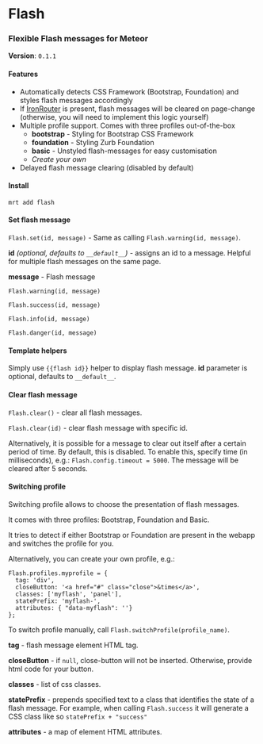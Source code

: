 # Flash

### Flexible Flash messages for Meteor

**Version**: `0.1.1`

#### Features

- Automatically detects CSS Framework (Bootstrap, Foundation) and styles flash messages accordingly
- If [IronRouter](https://github.com/EventedMind/iron-router) is present, flash messages will be cleared on page-change (otherwise, you will need to implement this logic yourself)
- Multiple profile support. Comes with three profiles out-of-the-box
	- **bootstrap** - Styling for Bootstrap CSS Framework
	- **foundation** - Styling Zurb Foundation
	- **basic** - Unstyled flash-messages for easy customisation
	- *Create your own*
- Delayed flash message clearing (disabled by default)

#### Install
`mrt add flash`


#### Set flash message

`Flash.set(id, message)` - Same as calling `Flash.warning(id, message)`.

**id** *(optional, defaults to `__default__`)*  - assigns an id to a message. Helpful for multiple flash messages on the same page.

**message** - Flash message

`Flash.warning(id, message)`

`Flash.success(id, message)`

`Flash.info(id, message)`

`Flash.danger(id, message)`

#### Template helpers

Simply use `{{flash id}}` helper to display flash message. **id** parameter is optional, defaults to `__default__`.

#### Clear flash message

`Flash.clear()` - clear all flash messages.

`Flash.clear(id)` - clear flash message with specific id.

Alternatively, it is possible for a message to clear out itself after a certain period of time. By default, this is disabled. To enable this, specify time (in milliseconds), e.g.: `Flash.config.timeout = 5000`. The message will be cleared after 5 seconds.

#### Switching profile

Switching profile allows to choose the presentation of flash messages.

It comes with three profiles: Bootstrap, Foundation and Basic.

It tries to detect if either Bootstrap or Foundation are present in the webapp and switches the profile for you.

Alternatively, you can create your own profile, e.g.:

    Flash.profiles.myprofile = {
      tag: 'div',
      closeButton: '<a href="#" class="close">&times</a>',
      classes: ['myflash', 'panel'],
      statePrefix: 'myflash-',
      attributes: { "data-myflash": ''}
    };

To switch profile manually, call `Flash.switchProfile(profile_name)`.

**tag** - flash message element HTML tag.

**closeButton** - if `null`, close-button will not be inserted. Otherwise, provide html code for your button.

**classes** - list of css classes.

**statePrefix** - prepends specified text to a class that identifies the state of a flash message. For example, when calling `Flash.success` it will generate a CSS class like so `statePrefix + "success"`

**attributes** - a map of element HTML attributes.
